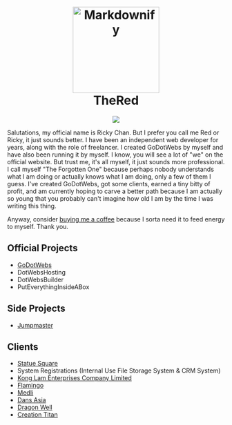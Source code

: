 
<h1 align="center">
  <br>
  <a href="https://godotwebs.com"><img src="https://i.ibb.co/xHX801M/SPRK-default-preset-name-custom-1-1.png" alt="Markdownify" width="200"></a>
  <br>
  TheRed
  <br>
</h1>

<p align="center">
  <a href="https://buymeacoffee.com/thered">
    <img src="https://img.shields.io/badge/$-donate-ff69b4.svg?maxAge=2592000&amp;style=flat">
  </a>
</p>

<p>Salutations, my official name is Ricky Chan. But I prefer you call me Red or Ricky, it just sounds better. I have been an independent web developer for years, along with the role of freelancer. I created GoDotWebs by myself and have also been running it by myself. I know, you will see a lot of "we" on the official website. But trust me, it's all myself, it just sounds more professional. I call myself "The Forgotten One" because perhaps nobody understands what I am doing or actually knows what I am doing, only a few of them I guess. I've created GoDotWebs, got some clients, earned a tiny bitty of profit, and am currently hoping to carve a better path because I am actually so young that you probably can't imagine how old I am by the time I was writing this thing.</p>

<p>Anyway, consider <a href="https://buymeacoffee.com/thered">buying me a coffee</a> because I sorta need it to feed energy to myself. Thank you.</p>

<h2>Official Projects</h2>
<ul>
  <li><a href="https://godotwebs.com">GoDotWebs</a></li>
  <li>DotWebsHosting</li>
  <li>DotWebsBuilder</li>
  <li>PutEverythingInsideABox</li>
</ul>

<h2>Side Projects</h2>
<ul>
  <li><a href="https://jumpmaster.dev">Jumpmaster</a></li>
</ul>

<h2>Clients</h2>
<ul>
  <li><a href="https://statuesquare.com/">Statue Square</a></li>
  <li><a>System Registrations (Internal Use File Storage System & CRM System)</a></li>
  <li><a href="https://konglamltd.com/">Kong Lam Enterprises Company Limited</a></li>
  <li><a href="https://flamingo-8jm.pages.dev/">Flamingo</a></li>
  <li><a href="https://medii.hk/">MedIi</a></li>
  <li><a href="https://dansasia.com">Dans Asia</a></li>
  <li><a href="https://dragonwellhk.com">Dragon Well</a></li>
  <li><a href="https://creation-titan.com">Creation Titan</a></li>
</ul>

